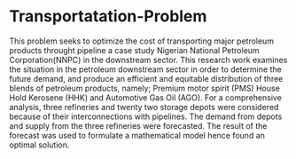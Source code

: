 # Transportatation-Problem
This problem seeks to optimize the cost of transporting major petroleum products throught pipeline a case study Nigerian National Petroleum Corporation(NNPC) in the downstream sector.
This research work examines the situation in the petroleum downstream sector in order to determine the future demand, and produce an efficient and equitable distribution of three blends of petroleum products, namely; Premium motor spirit (PMS) House Hold Kerosene (HHK) and Automotive Gas Oil (AGO). For a comprehensive analysis, three refineries and twenty two storage depots were considered because of their interconnections with pipelines. The demand from depots and supply from the three refineries were forecasted. The result of the forecast was used to formulate a mathematical model hence found an optimal solution.
